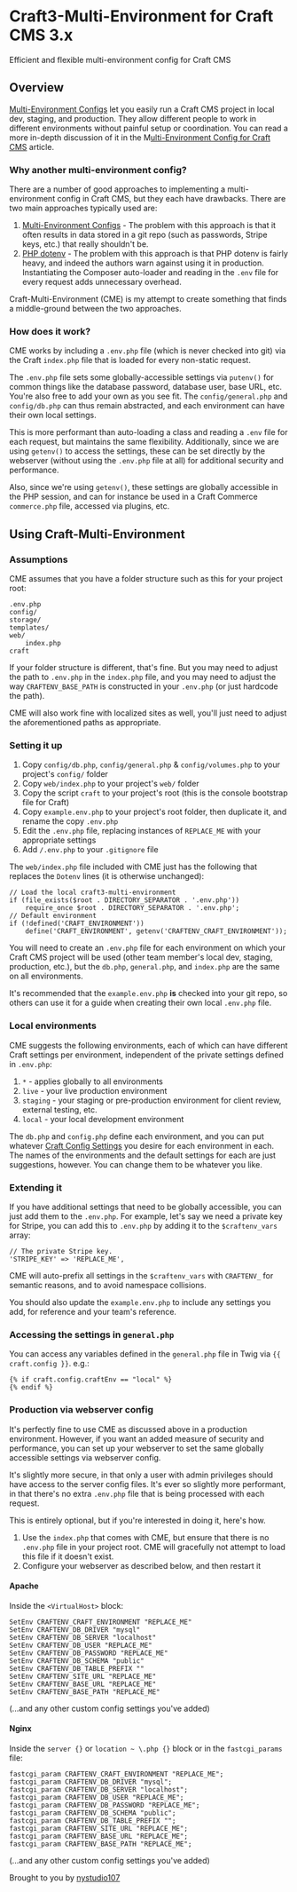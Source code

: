 # Craft3-Multi-Environment for Craft CMS 3.x

Efficient and flexible multi-environment config for Craft CMS

## Overview

[Multi-Environment Configs](https://craftcms.com/docs/multi-environment-configs) let you easily run a Craft CMS project in local dev, staging, and production.  They allow different people to work in different environments without painful setup or coordination. You can read a more in-depth discussion of it in the M[ulti-Environment Config for Craft CMS](https://nystudio107.com/blog/multi-environment-config-for-craft-cms) article.

### Why another multi-environment config?

There are a number of good approaches to implementing a multi-environment config in Craft CMS, but they each have drawbacks.  There are two main approaches typically used are:

1. [Multi-Environment Configs](https://craftcms.com/docs/multi-environment-configs) - The problem with this approach is that it often results in data stored in a git repo (such as passwords, Stripe keys, etc.) that really shouldn't be.
2. [PHP dotenv](https://github.com/vlucas/phpdotenv) - The problem with this approach is that PHP dotenv is fairly heavy, and indeed the authors warn against using it in production.  Instantiating the Composer auto-loader and reading in the `.env` file for every request adds unnecessary overhead.

Craft-Multi-Environment (CME) is my attempt to create something that finds a middle-ground between the two approaches.

### How does it work?

CME works by including a `.env.php` file (which is never checked into git) via the Craft `index.php` file that is loaded for every non-static request.

The `.env.php` file sets some globally-accessible settings via `putenv()` for common things like the database password, database user, base URL, etc.  You're also free to add your own as you see fit.  The `config/general.php` and `config/db.php` can thus remain abstracted, and each environment can have their own local settings.

This is more performant than auto-loading a class and reading a `.env` file for each request, but maintains the same flexibility.  Additionally, since we are using `getenv()` to access the settings, these can be set directly by the webserver (without using the `.env.php` file at all) for additional security and performance.

Also, since we're using `getenv()`, these settings are globally accessible in the PHP session, and can for instance be used in a Craft Commerce `commerce.php` file, accessed via plugins, etc.

## Using Craft-Multi-Environment

### Assumptions

CME assumes that you have a folder structure such as this for your project root:

    .env.php
    config/
    storage/
    templates/
    web/
        index.php
    craft

If your folder structure is different, that's fine.  But you may need to adjust the path to `.env.php` in the `index.php` file, and you may need to adjust the way `CRAFTENV_BASE_PATH` is constructed in your `.env.php` (or just hardcode the path).

CME will also work fine with localized sites as well, you'll just need to adjust the aforementioned paths as appropriate.

### Setting it up

1. Copy `config/db.php`, `config/general.php` & `config/volumes.php` to your project's `config/` folder
2. Copy `web/index.php` to your project's `web/` folder
3. Copy the script `craft` to your project's root (this is the console bootstrap file for Craft)
4. Copy `example.env.php` to your project's root folder, then duplicate it, and rename the copy `.env.php`
5. Edit the `.env.php` file, replacing instances of `REPLACE_ME` with your appropriate settings
6. Add `/.env.php` to your `.gitignore` file

The `web/index.php` file included with CME just has the following that replaces the `Dotenv` lines (it is otherwise unchanged):

    // Load the local craft3-multi-environment
    if (file_exists($root . DIRECTORY_SEPARATOR . '.env.php'))
        require_once $root . DIRECTORY_SEPARATOR . '.env.php';
    // Default environment
    if (!defined('CRAFT_ENVIRONMENT'))
        define('CRAFT_ENVIRONMENT', getenv('CRAFTENV_CRAFT_ENVIRONMENT'));

You will need to create an `.env.php` file for each environment on which your Craft CMS project will be used (other team member's local dev, staging, production, etc.), but the `db.php`, `general.php`, and `index.php` are the same on all environments.

It's recommended that the `example.env.php` **is** checked into your git repo, so others can use it for a guide when creating their own local `.env.php` file.

### Local environments

CME suggests the following environments, each of which can have different Craft settings per environment, independent of the private settings defined in `.env.php`:

1. `*` - applies globally to all environments
2. `live` - your live production environment
3. `staging` - your staging or pre-production environment for client review, external testing, etc.
4. `local` - your local development environment

The `db.php` and `config.php` define each environment, and you can put whatever [Craft Config Settings](https://craftcms.com/docs/config-settings) you desire for each environment in each.  The names of the environments and the default settings for each are just suggestions, however.  You can change them to be whatever you like.

### Extending it

If you have additional settings that need to be globally accessible, you can just add them to the `.env.php`.  For example, let's say we need a private key for Stripe, you can add this to `.env.php` by adding it to the `$craftenv_vars` array:

    // The private Stripe key.
    'STRIPE_KEY' => 'REPLACE_ME',

CME will auto-prefix all settings in the `$craftenv_vars` with `CRAFTENV_` for semantic reasons, and to avoid namespace collisions.

You should also update the `example.env.php` to include any settings you add, for reference and your team's reference.

### Accessing the settings in `general.php`

You can access any variables defined in the `general.php` file in Twig via `{{ craft.config }}`.  e.g.:

    {% if craft.config.craftEnv == "local" %}
    {% endif %}

### Production via webserver config

It's perfectly fine to use CME as discussed above in a production environment.  However, if you want an added measure of security and performance, you can set up your webserver to set the same globally accessible settings via webserver config.

It's slightly more secure, in that only a user with admin privileges should have access to the server config files.  It's ever so slightly more performant, in that there's no extra `.env.php` file that is being processed with each request.

This is entirely optional, but if you're interested in doing it, here's how.

1. Use the `index.php` that comes with CME, but ensure that there is no `.env.php` file in your project root. CME will gracefully not attempt to load this file if it doesn't exist.
2. Configure your webserver as described below, and then restart it

#### Apache

Inside the `<VirtualHost>` block:

    SetEnv CRAFTENV_CRAFT_ENVIRONMENT "REPLACE_ME"
    SetEnv CRAFTENV_DB_DRIVER "mysql"
    SetEnv CRAFTENV_DB_SERVER "localhost"
    SetEnv CRAFTENV_DB_USER "REPLACE_ME"
    SetEnv CRAFTENV_DB_PASSWORD "REPLACE_ME"
    SetEnv CRAFTENV_DB_SCHEMA "public"
    SetEnv CRAFTENV_DB_TABLE_PREFIX ""
    SetEnv CRAFTENV_SITE_URL "REPLACE_ME"
    SetEnv CRAFTENV_BASE_URL "REPLACE_ME"
    SetEnv CRAFTENV_BASE_PATH "REPLACE_ME"

(...and any other custom config settings you've added)

#### Nginx

Inside the `server {}` or `location ~ \.php {}` block or in the `fastcgi_params` file:

    fastcgi_param CRAFTENV_CRAFT_ENVIRONMENT "REPLACE_ME";
    fastcgi_param CRAFTENV_DB_DRIVER "mysql";
    fastcgi_param CRAFTENV_DB_SERVER "localhost";
    fastcgi_param CRAFTENV_DB_USER "REPLACE_ME";
    fastcgi_param CRAFTENV_DB_PASSWORD "REPLACE_ME";
    fastcgi_param CRAFTENV_DB_SCHEMA "public";
    fastcgi_param CRAFTENV_DB_TABLE_PREFIX "";
    fastcgi_param CRAFTENV_SITE_URL "REPLACE_ME";
    fastcgi_param CRAFTENV_BASE_URL "REPLACE_ME";
    fastcgi_param CRAFTENV_BASE_PATH "REPLACE_ME";

(...and any other custom config settings you've added)

Brought to you by [nystudio107](https://nystudio107.com/)
